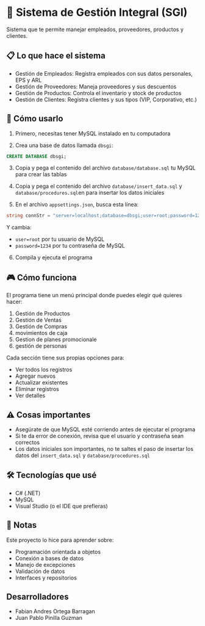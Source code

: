 # 🏪 Sistema de Gestión Integral (SGI)
 
 Sistema que te permite manejar empleados, proveedores, productos y clientes. 

## 📋 Lo que hace el sistema

- Gestión de Empleados: Registra empleados con sus datos personales, EPS y ARL
- Gestión de Proveedores: Maneja proveedores y sus descuentos
- Gestión de Productos: Controla el inventario y stock de productos
- Gestión de Clientes: Registra clientes y sus tipos (VIP, Corporativo, etc.)

## 🚀 Cómo usarlo

1. Primero, necesitas tener MySQL instalado en tu computadora

2. Crea una base de datos llamada `dbsgi`:
```sql
CREATE DATABASE dbsgi;
```

3. Copia y pega el contenido del archivo `database/database.sql`  tu MySQL para crear las tablas

4. Copia y pega el contenido del archivo `database/insert_data.sql` y `database/procedures.sql`en  para insertar los datos iniciales

5. En el archivo `appsettings.json`, busca esta línea:
```csharp
string connStr = "server=localhost;database=dbsgi;user=root;password=1234;AllowPublicKeyRetrieval=true;SslMode=none;";
```
Y cambia:
- `user=root` por tu usuario de MySQL
- `password=1234` por tu contraseña de MySQL

6. Compila y ejecuta el programa

## 🎮 Cómo funciona

El programa tiene un menú principal donde puedes elegir qué quieres hacer:
1. Gestión de Productos
2. Gestión de Ventas
3. Gestión de Compras
4. movimientos de caja
5. Gestion de planes promocionale
6. gestión de personas 

Cada sección tiene sus propias opciones para:
- Ver todos los registros
- Agregar nuevos
- Actualizar existentes
- Eliminar registros
- Ver detalles

## ⚠️ Cosas importantes

- Asegúrate de que MySQL esté corriendo antes de ejecutar el programa
- Si te da error de conexión, revisa que el usuario y contraseña sean correctos
- Los datos iniciales son importantes, no te saltes el paso de insertar los datos del `insert_data.sql` y `database/procedures.sql`

## 🛠️ Tecnologías que usé

- C# (.NET)
- MySQL
- Visual Studio (o el IDE que prefieras)

## 📝 Notas

Este proyecto lo hice para aprender sobre:
- Programación orientada a objetos
- Conexión a bases de datos
- Manejo de excepciones
- Validación de datos
- Interfaces y repositorios

## Desarrolladores

- Fabian Andres Ortega Barragan
- Juan Pablo Pinilla Guzman

